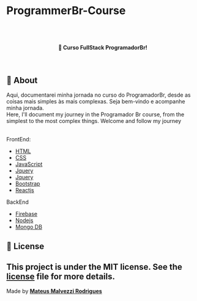 # ProgrammerBr-Course

<h4 align="center"><br><br>
<br>
  🚀 Curso FullStack ProgramadorBr!<br>

</h4>
<br>


## :page_with_curl: About

Aqui, documentarei minha jornada no curso do ProgramadorBr, desde as coisas mais simples às mais complexas. Seja bem-vindo e acompanhe minha jornada. <br>
Here, I'll document my journey in the Programador Br course, from the simplest to the most complex things. Welcome and follow my journey<br><br>

FrontEnd:
- [HTML](https://developer.mozilla.org/en-US/docs/Web/HTML)
- [CSS](https://developer.mozilla.org/en-US/docs/Web/CSS)
- [JavaScript](https://developer.mozilla.org/en-US/docs/Web/JavaScript)
- [Jquery](https://api.jquery.com/)
- [Jquery](https://api.jquery.com/)
- [Bootstrap](https://getbootstrap.com/docs/4.1/getting-started/introduction/
)
- [Reactjs](https://reactjs.org/docs/getting-started.html) <br>

BackEnd
- [Firebase](https://firebase.google.com/docs)
- [Nodejs](https://nodejs.org/en/docs/)
- [Mongo DB](https://docs.mongodb.com/)

## :memo: License
This project is under the MIT license. See the [license](LICENSE.md) file for more details.
---
Made by <tr>
    <td align="center"><a href="https://github.com/MateusMalvezzi"><b>Mateus Malvezzi Rodrigues</b></a><br /></td>
  <tr>
